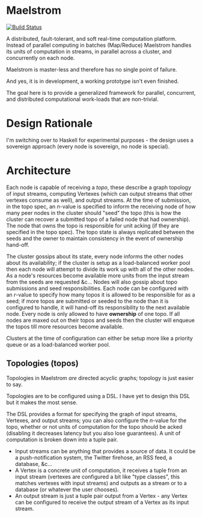 Maelstrom
=========

[![Build Status](https://travis-ci.org/ixmatus/maelstrom.png)](https://travis-ci.org/ixmatus/maelstrom)

A distributed, fault-tolerant, and soft real-time computation platform. Instead of parallel computing in batches (Map/Reduce) Maelstrom handles its units of computation in streams, in parallel across a cluster, and concurrently on each node.

Maelstrom is master-less and therefore has no single point of failure.

And yes, it is in development, a working prototype isn't even finished.

The goal here is to provide a generalized framework for parallel, concurrent, and distributed computational work-loads that are non-trivial.

Design Rationale
================

I'm switching over to Haskell for experimental purposes - the design uses a sovereign approach (every node is sovereign, no node is special).

Architecture
============

Each node is capable of receiving a _topo_, these describe a graph topology of input streams, computing Vertexes (which can output streams that other vertexes consume as well), and output streams. At the time of submission, in the topo spec, an _n_-value is specified to inform the receiving node of how many peer nodes in the cluster should "seed" the topo (this is how the cluster can recover a submitted topo of a failed node that had ownership). The node that owns the topo is responsible for unit acking (if they are specified in the topo spec). The topo state is always replicated between the seeds and the owner to maintain consistency in the event of ownership hand-off.

The cluster gossips about its state, every node informs the other nodes about its availability; if the cluster is setup as a load-balanced worker pool then each node will attempt to divide its work up with all of the other nodes. As a node's resources become available more units from the input stream from the seeds are requested &c... Nodes will also gossip about topo submissions and seed responsibilities. Each node can be configured with an _r_-value to specify how many topos it is allowed to be responsible for as a seed; if more topos are submitted or seeded to the node than it is configured to handle, it will hand-off its responsibility to the next available node. Every node is only allowed to have __ownership__ of one topo. If all nodes are maxed out on their topos and seeds then the cluster will enqueue the topos till more resources become available.

Clusters at the time of configuration can either be setup more like a priority queue or as a load-balanced worker pool.

Topologies (topos)
------------------

Topologies in Maelstrom *are* directed acyclic graphs; topology is just easier to say.

Topologies are to be configured using a DSL. I have yet to design this DSL but it makes the most sense.

The DSL provides a format for specifying the graph of input streams, Vertexes, and output streams; you can also configure the _n_-value for the topo, whether or not units of computation for the topo should be acked (disabling it decreases latency but you also lose guarantees). A unit of computation is broken down into a tuple pair.

* Input streams can be anything that provides a source of data. It could be a push-notification system, the Twitter firehose, an RSS feed, a database, &c...
* A Vertex is a concrete unit of computation, it receives a tuple from an input stream (vertexes are configured a bit like "type classes", this matches vertexes with input streams) and outputs as a stream or to a database (or whatever the user chooses).
* An output stream is just a tuple pair output from a Vertex - any Vertex can be configured to receive the output stream of a Vertex as its input stream.
